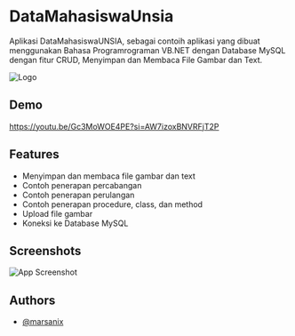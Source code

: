 
# DataMahasiswaUnsia

Aplikasi DataMahasiswaUNSIA, sebagai contoih aplikasi yang dibuat menggunakan Bahasa Programrograman VB.NET dengan Database MySQL dengan fitur CRUD, Menyimpan dan Membaca File Gambar dan Text. 


![Logo](https://i.ibb.co.com/QFSgRLFz/Screenshot-2025-02-20-182126.png)


## Demo

https://youtu.be/Gc3MoWOE4PE?si=AW7izoxBNVRFjT2P


## Features

- Menyimpan dan membaca file gambar dan text
- Contoh penerapan percabangan
- Contoh penerapan perulangan
- Contoh penerapan procedure, class, dan method
- Upload file gambar
- Koneksi ke Database MySQL


## Screenshots

![App Screenshot](https://i.ibb.co.com/mx8ZpfD/Screenshot-2025-02-20-215029.png)


## Authors

- [@marsanix](https://marsanix.com)


